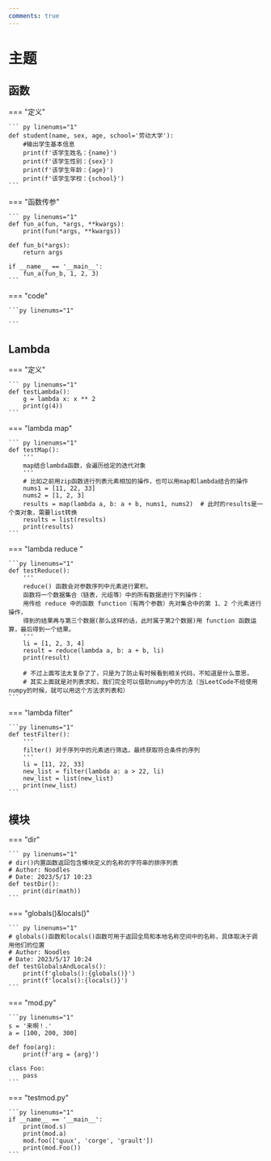 ```yaml
---
comments: true
---
```


# 主题

## 函数

=== "定义"

    ``` py linenums="1"
    def student(name, sex, age, school='劳动大学'):
        #输出学生基本信息
        print(f'该学生姓名：{name}')
        print(f'该学生性别：{sex}')
        print(f'该学生年龄：{age}')
        print(f'该学生学校：{school}')
    ```

=== "函数传参"

    ``` py linenums="1"
    def fun_a(fun, *args, **kwargs):
        print(fun(*args, **kwargs))
    
    def fun_b(*args):
        return args
        
    if __name__ == '__main__':
        fun_a(fun_b, 1, 2, 3)
    ```

=== "code"

    ```py linenums="1"
    
    ```





## Lambda

=== "定义"

    ``` py linenums="1"
    def testLambda():
        g = lambda x: x ** 2
        print(g(4))
    ```

=== "lambda map"

    ``` py linenums="1"
    def testMap():
        '''
        map结合lambda函数，会遍历给定的迭代对象
        '''
        # 比如之前用zip函数进行列表元素相加的操作，也可以用map和lambda结合的操作
        nums1 = [11, 22, 33]
        nums2 = [1, 2, 3]
        results = map(lambda a, b: a + b, nums1, nums2)  # 此时的results是一个类对象，需要list转换
        results = list(results)
        print(results)
    ```

=== "lambda reduce "

    ```py linenums="1"
    def testReduce():
        '''
        reduce() 函数会对参数序列中元素进行累积。
        函数将一个数据集合（链表，元组等）中的所有数据进行下列操作：
        用传给 reduce 中的函数 function（有两个参数）先对集合中的第 1、2 个元素进行操作，
        得到的结果再与第三个数据(那么这样的话，此时属于第2个数据)用 function 函数运算，最后得到一个结果。
        '''
        li = [1, 2, 3, 4]
        result = reduce(lambda a, b: a + b, li)
        print(result)
    
        # 不过上面写法太复杂了了，只是为了防止有时候看到相关代码，不知道是什么意思，
        # 其实上面就是对列表求和，我们完全可以借助numpy中的方法（当LeetCode不给使用numpy的时候，就可以用这个方法求列表和）
    ```

=== "lambda filter"

    ```py linenums="1"
    def testFilter():
        '''
        filter() 对于序列中的元素进行筛选，最终获取符合条件的序列
        '''
        li = [11, 22, 33]
        new_list = filter(lambda a: a > 22, li)
        new_list = list(new_list)
        print(new_list)
    ```



## 模块

=== "dir"

    ``` py linenums="1"
    # dir()内置函数返回包含模块定义的名称的字符串的排序列表
    # Author: Noodles
    # Date: 2023/5/17 10:23
    def testDir():
        print(dir(math))
    ```

=== "globals()&locals()"

    ``` py linenums="1"
    # globals()函数和locals()函数可用于返回全局和本地名称空间中的名称，具体取决于调用他们的位置
    # Author: Noodles
    # Date: 2023/5/17 10:24
    def testGlobalsAndLocals():
        print(f'globals():{globals()}')
        print(f'locals():{locals()}')
    ```

=== "mod.py"

    ```py linenums="1"
    s = '来啊！.'
    a = [100, 200, 300]
    
    def foo(arg):
        print(f'arg = {arg}')
    
    class Foo:
        pass
    ```

=== "testmod.py"

    ```py linenums="1"
    if __name__ == '__main__':
        print(mod.s)
        print(mod.a)
        mod.foo(['quux', 'corge', 'grault'])
        print(mod.Foo())
    ```



